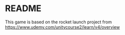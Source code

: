 # README #

This game is based on the rocket launch project from https://www.udemy.com/unitycourse2/learn/v4/overview
